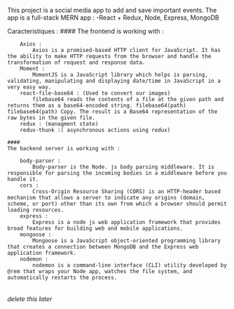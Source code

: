 This project is a social media app to add and save important events.
The app is a full-stack MERN app :
    -React + Redux, Node, Express, MongoDB

Caracteristiques : 
    ####
    The frontend is working with : 

        Axios : 
            Axios is a promised-based HTTP client for JavaScript. It has the ability to make HTTP requests from the browser and handle the transformation of request and response data.
        Moment : 
            MomentJS is a JavaScript library which helps is parsing, validating, manipulating and displaying date/time in JavaScript in a very easy way. 
        react-file-base64 : (Used to convert our images)
            filebase64 reads the contents of a file at the given path and returns them as a base64-encoded string. filebase64(path) filebase64(path) Copy. The result is a Base64 representation of the raw bytes in the given file.
        redux : (managment state)  
        redux-thunk :( asynchronous actions using redux)

    ####
    The backend server is working with : 

        body-parser : 
            Body-parser is the Node. js body parsing middleware. It is responsible for parsing the incoming bodies in a middleware before you handle it.
        cors : 
            Cross-Origin Resource Sharing (CORS) is an HTTP-header based mechanism that allows a server to indicate any origins (domain, scheme, or port) other than its own from which a browser should permit loading resources.
        express : 
            Express is a node js web application framework that provides broad features for building web and mobile applications. 
        mongoose : 
            Mongoose is a JavaScript object-oriented programming library that creates a connection between MongoDB and the Express web application framework.
        nodemon :
            nodemon is a command-line interface (CLI) utility developed by @rem that wraps your Node app, watches the file system, and automatically restarts the process.



######
######
######
            
######
######
###### delete this later 
